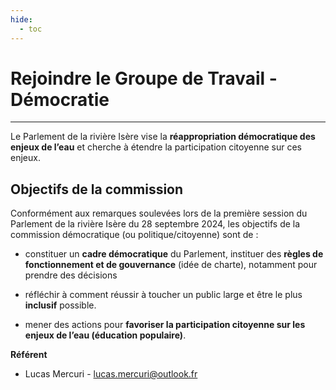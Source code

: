 ```yaml
---
hide:
  - toc
---
```


# Rejoindre le Groupe de Travail - Démocratie

---
Le Parlement de la rivière Isère vise la **réappropriation démocratique des enjeux de l’eau** et cherche à étendre la participation citoyenne sur ces enjeux.

## Objectifs de la commission

Conformément aux remarques soulevées lors de la première session du Parlement de la rivière Isère du 28 septembre 2024, les objectifs de la commission démocratique (ou politique/citoyenne) sont de : 

- constituer un **cadre démocratique** du Parlement, instituer des **règles de fonctionnement et de gouvernance** (idée de charte), notamment pour prendre des décisions

- réfléchir à comment réussir à toucher un public large et être le plus **inclusif** possible.

- mener des actions pour **favoriser la participation citoyenne sur les enjeux de l’eau (éducation populaire)**.

**Référent**

* Lucas Mercuri - lucas.mercuri@outlook.fr
